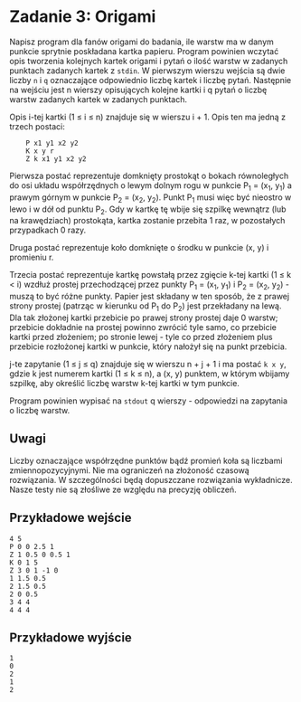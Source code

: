 # Zadanie 3: Origami

Napisz program dla fanów origami do badania, ile warstw ma w danym punkcie sprytnie poskładana kartka papieru. Program powinien wczytać opis tworzenia kolejnych kartek origami i pytań o ilość warstw w zadanych punktach zadanych kartek z `stdin`. W pierwszym wierszu wejścia są dwie liczby `n` i `q` oznaczające odpowiednio liczbę kartek i liczbę pytań. Następnie na wejściu jest n wierszy opisujących kolejne kartki i q pytań o liczbę warstw zadanych kartek w zadanych punktach.

Opis i-tej kartki (1 ≤ i ≤ n) znajduje się w wierszu i + 1. Opis ten ma jedną z trzech postaci:

```
    P x1 y1 x2 y2
    K x y r
    Z k x1 y1 x2 y2
```

Pierwsza postać reprezentuje domknięty prostokąt o bokach równoległych do osi układu współrzędnych o lewym dolnym rogu w punkcie P<sub>1</sub> = (x<sub>1</sub>, y<sub>1</sub>) a prawym górnym w punkcie P<sub>2</sub> = (x<sub>2</sub>, y<sub>2</sub>). Punkt P<sub>1</sub> musi więc być nieostro w lewo i w dół od punktu P<sub>2</sub>. Gdy w kartkę tę wbije się szpilkę wewnątrz (lub na krawędziach) prostokąta, kartka zostanie przebita 1 raz, w pozostałych przypadkach 0 razy.

Druga postać reprezentuje koło domknięte o środku w punkcie (x, y) i promieniu r.

Trzecia postać reprezentuje kartkę powstałą przez zgięcie k-tej kartki (1 ≤ k < i) wzdłuż prostej przechodzącej przez punkty P<sub>1</sub> = (x<sub>1</sub>, y<sub>1</sub>) i P<sub>2</sub> = (x<sub>2</sub>, y<sub>2</sub>) - muszą to być różne punkty. Papier jest składany w ten sposób, że z prawej strony prostej (patrząc w kierunku od P<sub>1</sub> do P<sub>2</sub>) jest przekładany na lewą. Dla tak złożonej kartki przebicie po prawej strony prostej daje 0 warstw; przebicie dokładnie na prostej powinno zwrócić tyle samo, co przebicie kartki przed złożeniem; po stronie lewej - tyle co przed złożeniem plus przebicie rozłożonej kartki w punkcie, który nałożył się na punkt przebicia.

j-te zapytanie (1 ≤ j ≤ q) znajduje się w wierszu n + j + 1 i ma postać `k x y`, gdzie k jest numerem kartki (1 ≤ k ≤ n), a (x, y) punktem, w którym wbijamy szpilkę, aby określić liczbę warstw k-tej kartki w tym punkcie.

Program powinien wypisać na `stdout` q wierszy - odpowiedzi na zapytania o liczbę warstw.

## Uwagi

Liczby oznaczające współrzędne punktów bądź promień koła są liczbami zmiennopozycyjnymi. Nie ma ograniczeń na złożoność czasową rozwiązania. W szczególności będą dopuszczane rozwiązania wykładnicze. Nasze testy nie są złośliwe ze względu na precyzję obliczeń.

## Przykładowe wejście

```
4 5
P 0 0 2.5 1
Z 1 0.5 0 0.5 1
K 0 1 5
Z 3 0 1 -1 0
1 1.5 0.5
2 1.5 0.5
2 0 0.5
3 4 4
4 4 4
```

## Przykładowe wyjście

```
1
0
2
1
2
```
